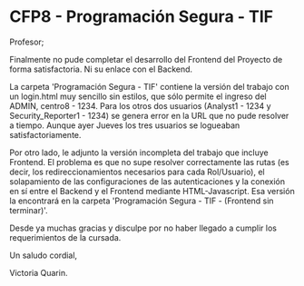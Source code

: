 # CFP8 - Programación Segura - TIF 

Profesor; 

Finalmente no pude completar el desarrollo del Frontend del Proyecto de forma satisfactoria. Ni su enlace con el Backend.

La carpeta 'Programación Segura - TIF' contiene la versión del trabajo con un login.html muy sencillo sin estilos, que sólo permite el ingreso del ADMIN, centro8 - 1234. 
Para los otros dos usuarios (Analyst1 - 1234 y Security_Reporter1 - 1234) se genera error en la URL que no pude resolver a tiempo. 
Aunque ayer Jueves los tres usuarios se logueaban satisfactoriamente. 

Por otro lado, le adjunto la versión incompleta del trabajo que incluye Frontend. El problema es que no supe resolver correctamente las rutas (es decir, los redireccionamientos necesarios para cada Rol/Usuario), el solapamiento de las configuraciones de las autenticaciones y la conexión en sí entre el Backend y el Frontend mediante HTML-Javascript. Esa versión la encontrará en la carpeta 'Programación Segura - TIF - (Frontend sin terminar)'. 

Desde ya muchas gracias y disculpe por no haber llegado a cumplir los requerimientos de la cursada. 

Un saludo cordial, 

Victoria Quarin.
